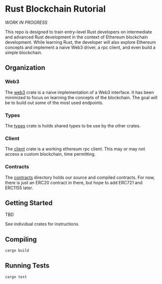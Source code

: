 # Rust Blockchain Rutorial

_WORK IN PROGRESS_

This repo is designed to train entry-level Rust developers on intermediate and advanced Rust development in the context of Ethereum blockchain development.
While learning Rust, the developer will also explore Ethereum concepts and implement a naive Web3 driver, a rpc client, and even build a simple blockchain.

## Organization

### Web3

The [web3](web3) crate is a naive implementation of a Web3 interface.
It has been minimized to focus on learning the concepts of the blockchain.
The goal will be to build out some of the most used endpoints.

### Types

The [types](types) crate is holds shared types to be use by the other crates.

### Client

The [client](client) crate is a working ethereum rpc client. This may or may not access a custom blockchain, time permitting.

### Contracts

The [contracts](contracts) directory holds our source and compiled contracts. For now, there is just an ERC20 contract in there, but hope to add ERC721 and ERC1155 later.

## Getting Started

TBD

See individual crates for instructions.

## Compiling

```rust
cargo build
```

## Running Tests

```rust
cargo test
```
